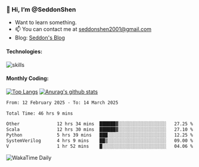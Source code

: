 ### 👋 Hi, I’m @SeddonShen
- Want to learn something.
- 📫 You can contact me at seddonshen2001@gmail.com
- Blog: [Seddon's Blog](https://seddonshen.github.io/)
#### Technologies:

![skills](https://skillicons.dev/icons?i=scala,js,html,css,bootstrap,jquery,c,cpp,cloudflare,django,docker,flask,git,github,githubactions,linux,latex,mysql,nodejs,ps,php,pr,py,raspberrypi,redis,unreal,v,vscode,vue,bash)

#### Monthly Coding:
[![Top Langs](https://github-readme-stats.vercel.app/api/top-langs?username=seddonshen&show_icons=true&locale=en&layout=compact&hide=html&langs_count=8)](https://github.com/SeddonShen/)
[![Anurag's github stats](https://github-readme-stats.vercel.app/api?username=SeddonShen&count_private=true&show_icons=true)](https://github.com/anuraghazra/github-readme-stats)
<!--START_SECTION:waka-->

```txt
From: 12 February 2025 - To: 14 March 2025

Total Time: 46 hrs 9 mins

Other              12 hrs 34 mins  ██████▓░░░░░░░░░░░░░░░░░░   27.25 %
Scala              12 hrs 30 mins  ██████▓░░░░░░░░░░░░░░░░░░   27.10 %
Python             5 hrs 39 mins   ███░░░░░░░░░░░░░░░░░░░░░░   12.25 %
SystemVerilog      4 hrs 9 mins    ██▒░░░░░░░░░░░░░░░░░░░░░░   09.00 %
V                  1 hr 52 mins    █░░░░░░░░░░░░░░░░░░░░░░░░   04.06 %
```

<!--END_SECTION:waka-->

![WakaTime Daily](https://wakatime.com/share/@seddon2001/61a7e342-5f12-4fea-bf92-1fac161e97d6.svg)
<!---
SeddonShen/SeddonShen is a ✨ special ✨ repository because its `README.md` (this file) appears on your GitHub profile.
You can click the Preview link to take a look at your changes.
--->
